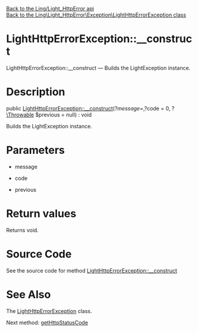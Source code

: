 [Back to the Ling/Light_HttpError api](https://github.com/lingtalfi/Light_HttpError/blob/master/doc/api/Ling/Light_HttpError.md)<br>
[Back to the Ling\Light_HttpError\Exception\LightHttpErrorException class](https://github.com/lingtalfi/Light_HttpError/blob/master/doc/api/Ling/Light_HttpError/Exception/LightHttpErrorException.md)


LightHttpErrorException::__construct
================



LightHttpErrorException::__construct — Builds the LightException instance.




Description
================


public [LightHttpErrorException::__construct](https://github.com/lingtalfi/Light_HttpError/blob/master/doc/api/Ling/Light_HttpError/Exception/LightHttpErrorException/__construct.md)(?$message = , ?$code = 0, ?[\Throwable](http://php.net/manual/en/class.throwable.php) $previous = null) : void




Builds the LightException instance.




Parameters
================


- message

    

- code

    

- previous

    


Return values
================

Returns void.








Source Code
===========
See the source code for method [LightHttpErrorException::__construct](https://github.com/lingtalfi/Light_HttpError/blob/master/Exception/LightHttpErrorException.php#L30-L33)


See Also
================

The [LightHttpErrorException](https://github.com/lingtalfi/Light_HttpError/blob/master/doc/api/Ling/Light_HttpError/Exception/LightHttpErrorException.md) class.

Next method: [getHttpStatusCode](https://github.com/lingtalfi/Light_HttpError/blob/master/doc/api/Ling/Light_HttpError/Exception/LightHttpErrorException/getHttpStatusCode.md)<br>

